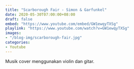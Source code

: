 ```yaml
---
title: "Scarborough Fair - Simon & Garfunkel"
date: 2020-05-30T07:00:00+08:00
draft: false
embed: "https://www.youtube.com/embed/GW1ewqyTXSg"
playlink: "https://www.youtube.com/watch?v=GW1ewqyTXSg"
images:
- "/blog-img/scarborough-fair.jpg"
categories:
- Youtube
---
```


Musik cover menggunakan violin dan gitar.
